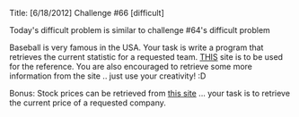 Title: [6/18/2012] Challenge #66 [difficult]

Today's difficult problem is similar to challenge #64's difficult problem


Baseball is very famous in the USA. Your task is write a program that retrieves the current statistic for a requested team. [THIS](http://www.baseball-reference.com/) site is to be used for the reference. You are also encouraged to retrieve some more information from the site .. just use your creativity! :D

Bonus: Stock prices can be retrieved from [this site](http://finance.yahoo.com/) ... your task is to retrieve the current price of a requested company.  

